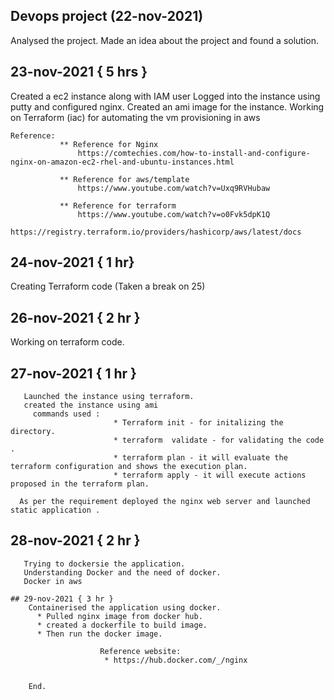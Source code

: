 ## Devops project (22-nov-2021)
  
  Analysed the project.
  Made an idea about the project and found a solution.



  ## 23-nov-2021   { 5 hrs }
  Created a ec2 instance along with IAM user 
  Logged into the instance using putty and configured nginx. 
  Created an ami image for the instance.
  Working on Terraform (iac) for automating the vm provisioning in aws
    
    Reference:
               ** Reference for Nginx
                   https://comtechies.com/how-to-install-and-configure-nginx-on-amazon-ec2-rhel-and-ubuntu-instances.html
               
               ** Reference for aws/template
                   https://www.youtube.com/watch?v=Uxq9RVHubaw
                  
               ** Reference for terraform 
                   https://www.youtube.com/watch?v=o0Fvk5dpK1Q
                   https://registry.terraform.io/providers/hashicorp/aws/latest/docs
  
  
  
  ## 24-nov-2021 { 1 hr}
  Creating  Terraform code (Taken a break on 25)  
  
  ## 26-nov-2021 { 2 hr }
  Working on terraform code.
      
   ## 27-nov-2021 { 1 hr }
       Launched the instance using terraform.
       created the instance using ami 
         commands used :
                           * Terraform init - for initalizing the directory.
                           * terraform  validate - for validating the code .
                           * terraform plan - it will evaluate the terraform configuration and shows the execution plan. 
                           * terraform apply - it will execute actions proposed in the terraform plan. 
      
      As per the requirement deployed the nginx web server and launched static application .
      
   ## 28-nov-2021 { 2 hr }
       Trying to dockersie the application.
       Understanding Docker and the need of docker.
       Docker in aws 
     
    ## 29-nov-2021 { 3 hr }
        Containerised the application using docker.
          * Pulled nginx image from docker hub.
          * created a dockerfile to build image.
          * Then run the docker image.
                      
                        Reference website:
                         * https://hub.docker.com/_/nginx
    
    
        End.
        
        
        
 
       
    
       
        
  
   
   
  
  

